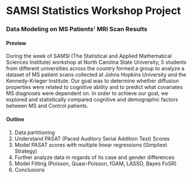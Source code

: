 # SAMSI Statistics Workshop Project
### Data Modeling on MS Patients' MRI Scan Results

#### Preview
During the week of SAMSI (The Statistical and Applied Mathematical Sciences Institute) workshop at North Carolina State University, 5 students from different universities across the country formed a group to analyze a dataset of MS patient scans collected at Johns Hopkins University and the Kennedy-Krieger Institute. Our goal was to determine whether diffusion properties were related to cognitive ability and to predict what covariates MS diagnoses were dependent on. In order to achieve our goal, we explored and statistically compared cognitive and demographic factors between MS and Control patients.

#### Outline
1. Data partitioning
2. Understand PASAT (Paced Auditory Serial Addition Test) Scores
3. Model PASAT scores with multiple linear regressions (Simpliest Strategy)
4. Further analyze data in regards of its case and gender differences
5. Model Fitting (Poisson, Quasi-Poisson, fGAM, LASSO, Bayes FoSR)
6. Conclusions
